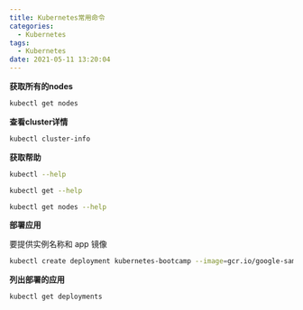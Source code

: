 ```yaml
---
title: Kubernetes常用命令
categories:
  - Kubernetes
tags:
  - Kubernetes
date: 2021-05-11 13:20:04
---
```




**获取所有的nodes**

```sh
kubectl get nodes
```

**查看cluster详情**

```sh
kubectl cluster-info
```

**获取帮助**

```sh
kubectl --help

kubectl get --help

kubectl get nodes --help
```

**部署应用**

要提供实例名称和 app 镜像

```sh
kubectl create deployment kubernetes-bootcamp --image=gcr.io/google-samples/kubernetes-bootcamp:v1
```

**列出部署的应用**

```
kubectl get deployments
```

